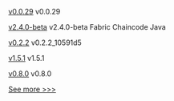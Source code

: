 
[v0.0.29](https://github.com/hyperledger-labs/firefly-cli/releases/tag/v0.0.29) v0.0.29

[v2.4.0-beta](https://github.com/hyperledger/fabric-chaincode-java/releases/tag/v2.4.0-beta) v2.4.0-beta Fabric Chaincode Java

[v0.2.2](https://github.com/hyperledger-labs/firefly-ui/releases/tag/v0.2.2) v0.2.2_10591d5

[v1.5.1](https://github.com/hyperledger/fabric-ca/releases/tag/v1.5.1) v1.5.1

[v0.8.0](https://github.com/hyperledger/cactus/releases/tag/v0.8.0) v0.8.0


[See more >>>](https://start-here.hyperledger.org/releases)
